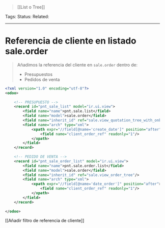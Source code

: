 > [[List o Tree]]

Tags: 
Status: 
Related: 

___

# Referencia de cliente en listado sale.order

> Añadimos la referencia del cliente en `sale.order` dentro de:
> 	- Presupuestos
> 	- Pedidos de venta

```xml
<?xml version="1.0" encoding="utf-8"?>  
<odoo>  
	
	<!-- PRESUPUESTO -->
    <record id="pnt_sale_list" model="ir.ui.view">  
        <field name="name">pnt.sale.list</field>  
        <field name="model">sale.order</field>  
        <field name="inherit_id" ref="sale.view_quotation_tree_with_onboarding"/>  
        <field name="arch" type="xml">  
            <xpath expr="//field[@name='create_date']" position="after">  
                <field name="client_order_ref" readonly="1"/>  
            </xpath>  
        </field>  
    </record>  
    
	<!-- PEDIDO DE VENTA -->
    <record id="pnt_sale_order_list" model="ir.ui.view">  
        <field name="name">pnt.sale.order.list</field>  
        <field name="model">sale.order</field>  
        <field name="inherit_id" ref="sale.view_order_tree"/>  
        <field name="arch" type="xml">  
            <xpath expr="//field[@name='date_order']" position="after">  
                <field name="client_order_ref" readonly="1"/>  
            </xpath>  
        </field>  
    </record>  
    
</odoo>
```

[[Añadir filtro de referencia de cliente]]